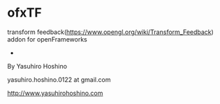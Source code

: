 # ofxTF
transform feedback(https://www.opengl.org/wiki/Transform_Feedback) addon for openFrameworks

-

By Yasuhiro Hoshino

yasuhiro.hoshino.0122 at gmail.com

http://www.yasuhirohoshino.com
